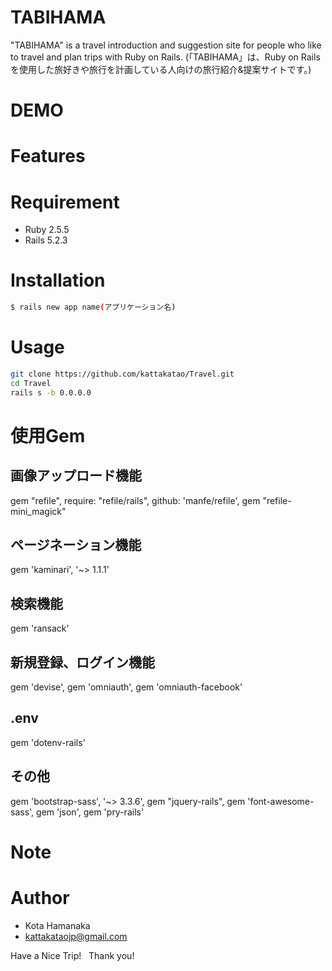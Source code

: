 # TABIHAMA
 
"TABIHAMA" is a travel introduction and suggestion site for people who like to travel and plan trips with Ruby on Rails.
(「TABIHAMA」は、Ruby on Railsを使用した旅好きや旅行を計画している人向けの旅行紹介&提案サイトです。)

# DEMO
 
# Features
 

 
# Requirement
 
* Ruby 2.5.5
* Rails 5.2.3

# Installation
 
 ```bash
$ rails new app name(アプリケーション名)
```
 
# Usage
 
```bash
git clone https://github.com/kattakatao/Travel.git
cd Travel
rails s -b 0.0.0.0
```

# 使用Gem

 ## 画像アップロード機能
  gem "refile", require: "refile/rails", github: 'manfe/refile',
  gem "refile-mini_magick"

 ## ページネーション機能
  gem 'kaminari', '~> 1.1.1'
 
 ## 検索機能
  gem 'ransack'

 ## 新規登録、ログイン機能
  gem 'devise',
  gem 'omniauth',
  gem 'omniauth-facebook'

 ## .env
  gem 'dotenv-rails'

 ## その他
  gem 'bootstrap-sass', '~> 3.3.6',
  gem "jquery-rails",
  gem 'font-awesome-sass',
  gem 'json',
  gem 'pry-rails'

# Note
 
# Author
 
* Kota Hamanaka
* kattakataojp@gmail.com
 
Have a Nice Trip!
 
Thank you!
